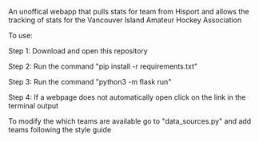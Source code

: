 An unoffical webapp that pulls stats for team from Hisport and allows the tracking of stats for the Vancouver Island Amateur Hockey Association 

To use:

Step 1: Download and open this repository

Step 2: Run the command "pip install -r requirements.txt"

Step 3: Run the command "python3 -m flask run"

Step 4: If a webpage does not automatically open click on the link in the terminal output

To modify the which teams are available go to "data_sources.py" and add teams following the style guide

